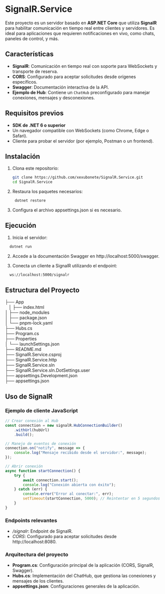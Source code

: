 # SignalR.Service

Este proyecto es un servidor basado en **ASP.NET Core** que utiliza **SignalR** para habilitar comunicación en tiempo real entre clientes y servidores. Es ideal para aplicaciones que requieren notificaciones en vivo, como chats, paneles de control, y más.

## Características

- **SignalR**: Comunicación en tiempo real con soporte para WebSockets y transporte de reserva.
- **CORS**: Configurado para aceptar solicitudes desde orígenes específicos.
- **Swagger**: Documentación interactiva de la API.
- **Ejemplo de Hub**: Contiene un `ChatHub` preconfigurado para manejar conexiones, mensajes y desconexiones.

## Requisitos previos

- **SDK de .NET 6 o superior**
- Un navegador compatible con WebSockets (como Chrome, Edge o Safari).
- Cliente para probar el servidor (por ejemplo, Postman o un frontend).

## Instalación

1. Clona este repositorio:
   ```bash
   git clone https://github.com/xexubonete/SignalR.Service.git
   cd SignalR.Service
   ```
2. Restaura los paquetes necesarios:
   ```bash
    dotnet restore
   ```
3. Configura el archivo appsettings.json si es necesario.

## Ejecución

1.	Inicia el servidor: 
```bash
  dotnet run
```
2.	Accede a la documentación Swagger en http://localhost:5000/swagger.

3.	Conecta un cliente a SignalR utilizando el endpoint:
```bash
  ws://localhost:5000/signalr
```
## Estructura del Proyecto
├── App  
&nbsp;&nbsp; │   ├── index.html  
│   ├── node_modules  
│   ├── package.json  
│   └── pnpm-lock.yaml  
├── Hubs.cs  
├── Program.cs  
├── Properties  
│   └── launchSettings.json  
├── README.md  
├── SignalR.Service.csproj  
├── SignalR.Service.http  
├── SignalR.Service.sln  
├── SignalR.Service.sln.DotSettings.user  
├── appsettings.Development.json  
├── appsettings.json  

## Uso de SignalR

### Ejemplo de cliente JavaScript
```javascript
// Crear conexión al Hub
const connection = new signalR.HubConnectionBuilder()
    .withUrl(hubUrl)
    .build();

// Manejo de eventos de conexión
connection.on("notify", message => {
    console.log("Mensaje recibido desde el servidor:", message);
});

// Abrir conexión
async function startConnection() {
    try {
        await connection.start();
        console.log("Conexión abierta con éxito");
    } catch (err) {
        console.error("Error al conectar:", err);
        setTimeout(startConnection, 5000); // Reintentar en 5 segundos
    }
}
```
### Endpoints relevantes
- _/signalr_: Endpoint de SignalR.
- _CORS_: Configurado para aceptar solicitudes desde http://localhost:8080.

### Arquitectura del proyecto
- **Program.cs**: Configuración principal de la aplicación (CORS, SignalR, Swagger).  
- **Hubs.cs**: Implementación del ChatHub, que gestiona las conexiones y mensajes de los clientes.  
- **appsettings.json**: Configuraciones generales de la aplicación.  
